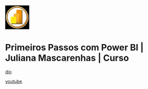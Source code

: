 ![alt text](image.png)

# Primeiros Passos com Power BI | Juliana Mascarenhas | Curso

[dio](https://web.dio.me/course/primeiros-passos-com-power-bi/learning/adbc7cbe-940c-4e33-a662-c8e5bd6adf34)

[youtube](https://www.youtube.com/playlist?list=PLUFkgDlXfnjtARd-NRx50aqeafEj__jQk)
